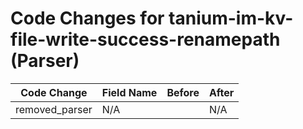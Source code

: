 # Code Changes for tanium-im-kv-file-write-success-renamepath (Parser)

| Code Change | Field Name | Before | After |
|-------------|------------|--------|-------|
| removed_parser | N/A |  | N/A |